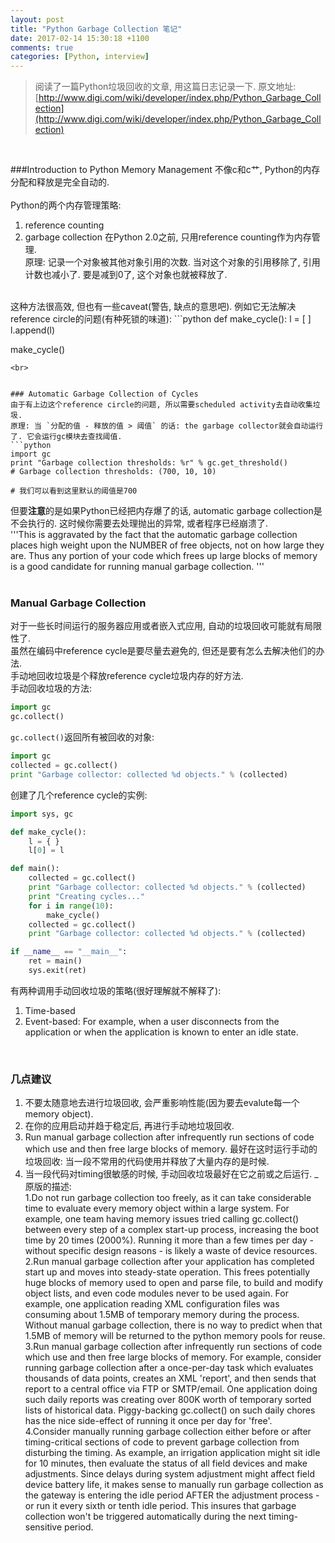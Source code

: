 ```yaml
---
layout: post
title: "Python Garbage Collection 笔记"
date: 2017-02-14 15:30:18 +1100
comments: true
categories: [Python, interview]
---
```


> 阅读了一篇Python垃圾回收的文章, 用这篇日志记录一下. 原文地址:<br> [http://www.digi.com/wiki/developer/index.php/Python_Garbage_Collection](http://www.digi.com/wiki/developer/index.php/Python_Garbage_Collection)    

<!--more-->
<br>  

###Introduction to Python Memory Management
不像c和c艹, Python的内存分配和释放是完全自动的.     
<br>
Python的两个内存管理策略:
1. reference counting
2. garbage collection
在Python 2.0之前, 只用reference counting作为内存管理.   
原理: 记录一个对象被其他对象引用的次数. 当对这个对象的引用移除了, 引用计数也减小了. 要是减到0了, 这个对象也就被释放了.   
<br>
这种方法很高效, 但也有一些caveat(警告, 缺点的意思吧). 例如它无法解决reference circle的问题(有种死锁的味道):   
```python
def make_cycle():
    l = [ ]
    l.append(l)

make_cycle()
```  
<br>


### Automatic Garbage Collection of Cycles
由于有上边这个reference circle的问题, 所以需要scheduled activity去自动收集垃圾.   
原理: 当 `分配的值 - 释放的值 > 阈值` 的话: the garbage collector就会自动运行了. 它会运行gc模块去查找阈值.        
```python
import gc
print "Garbage collection thresholds: %r" % gc.get_threshold()
# Garbage collection thresholds: (700, 10, 10)

# 我们可以看到这里默认的阈值是700
```
但要**注意**的是如果Python已经把内存爆了的话, automatic garbage collection是不会执行的. 这时候你需要去处理抛出的异常, 或者程序已经崩溃了.    
'''This is aggravated by the fact that the automatic garbage collection places high weight upon the NUMBER of free objects, not on how large they are. Thus any portion of your code which frees up large blocks of memory is a good candidate for running manual garbage collection.
'''   
<br>

### Manual Garbage Collection
对于一些长时间运行的服务器应用或者嵌入式应用, 自动的垃圾回收可能就有局限性了.     
虽然在编码中reference cycle是要尽量去避免的, 但还是要有怎么去解决他们的办法.    
手动地回收垃圾是个释放reference cycle垃圾内存的好方法.     
手动回收垃圾的方法:    
```python
import gc
gc.collect()
```
`gc.collect()`返回所有被回收的对象:    
```python
import gc
collected = gc.collect()
print "Garbage collector: collected %d objects." % (collected)
```
创建了几个reference cycle的实例:    
```python
import sys, gc

def make_cycle():
    l = { }
    l[0] = l

def main():
    collected = gc.collect()
    print "Garbage collector: collected %d objects." % (collected)
    print "Creating cycles..."
    for i in range(10):
        make_cycle()
    collected = gc.collect()
    print "Garbage collector: collected %d objects." % (collected)

if __name__ == "__main__":
    ret = main()
    sys.exit(ret)
```
有两种调用手动回收垃圾的策略(很好理解就不解释了):    
1. Time-based
2. Event-based:  For example, when a user disconnects from the application or when the application is known to enter an idle state.    
<br>

### 几点建议
1. 不要太随意地去进行垃圾回收, 会严重影响性能(因为要去evalute每一个memory object).   
2. 在你的应用启动并趋于稳定后, 再进行手动地垃圾回收.    
3. Run manual garbage collection after infrequently run sections of code which use and then free large blocks of memory. 最好在这时运行手动的垃圾回收: 当一段不常用的代码使用并释放了大量内存的是时候.
4. 当一段代码对timing很敏感的时候, 手动回收垃圾最好在它之前或之后运行.
_   
原版的描述:   
1.Do not run garbage collection too freely, as it can take considerable time to evaluate every memory object within a large system. For example, one team having memory issues tried calling gc.collect() between every step of a complex start-up process, increasing the boot time by 20 times (2000%). Running it more than a few times per day - without specific design reasons - is likely a waste of device resources.   
2.Run manual garbage collection after your application has completed start up and moves into steady-state operation. This frees potentially huge blocks of memory used to open and parse file, to build and modify object lists, and even code modules never to be used again. For example, one application reading XML configuration files was consuming about 1.5MB of temporary memory during the process. Without manual garbage collection, there is no way to predict when that 1.5MB of memory will be returned to the python memory pools for reuse.   
3.Run manual garbage collection after infrequently run sections of code which use and then free large blocks of memory. For example, consider running garbage collection after a once-per-day task which evaluates thousands of data points, creates an XML 'report', and then sends that report to a central office via FTP or SMTP/email. One application doing such daily reports was creating over 800K worth of temporary sorted lists of historical data. Piggy-backing gc.collect() on such daily chores has the nice side-effect of running it once per day for 'free'.   
4.Consider manually running garbage collection either before or after timing-critical sections of code to prevent garbage collection from disturbing the timing. As example, an irrigation application might sit idle for 10 minutes, then evaluate the status of all field devices and make adjustments. Since delays during system adjustment might affect field device battery life, it makes sense to manually run garbage collection as the gateway is entering the idle period AFTER the adjustment process - or run it every sixth or tenth idle period. This insures that garbage collection won't be triggered automatically during the next timing-sensitive period.   
